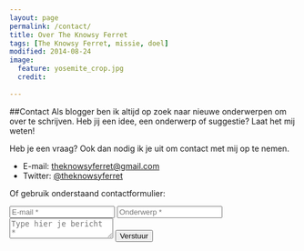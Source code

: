```yaml
---
layout: page
permalink: /contact/
title: Over The Knowsy Ferret
tags: [The Knowsy Ferret, missie, doel]
modified: 2014-08-24
image:
  feature: yosemite_crop.jpg
  credit: 
  
---
```


##Contact
Als blogger ben ik altijd op zoek naar nieuwe onderwerpen om over te
schrijven. Heb jij een idee, een onderwerp of suggestie? Laat het mij
weten!

Heb je een vraag? Ook dan nodig ik je uit om contact met mij op te
nemen.
<br>

<ul>
<li>E-mail: <a href="mailto:theknowsyferret@gmail.com" target="_top">theknowsyferret@gmail.com</a></li>
<li>Twitter: <a href="https://twitter.com/theknowsyferret">@theknowsyferret</a></li>
</ul>

Of gebruik onderstaand contactformulier:<br>

<form action="http://getsimpleform.com/messages?form_api_token=c7616578dda4d45e7a841ac3664f09e9" method="post">

  <!-- the redirect_to is optional, the form will redirect to the referrer on submission -->
  <input type="hidden" name="redirect_to" value="http://theknowsyferret.github.io/thanks" />

  <!-- all your input fields here.... -->
 
  <input type="email" name="email" required placeholder="E-mail *">
  <input type="text" name="onderwerp" required placeholder="Onderwerp *">
  <textarea name="bericht" required placeholder="Type hier je bericht *"></textarea>
  <input type="submit" value="Verstuur" >
</form>


